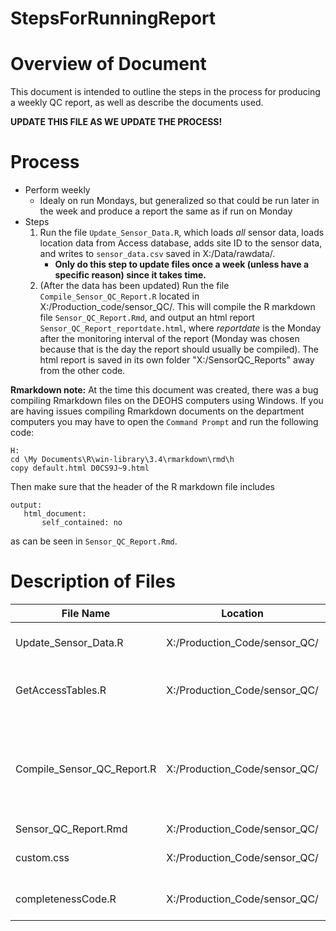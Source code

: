 StepsForRunningReport
================

Overview of Document
====================

This document is intended to outline the steps in the process for producing a weekly QC report, as well as describe the documents used.

**UPDATE THIS FILE AS WE UPDATE THE PROCESS!**

Process
=======

-   Perform weekly
    -   Idealy on run Mondays, but generalized so that could be run later in the week and produce a report the same as if run on Monday
-   Steps
    1.  Run the file `Update_Sensor_Data.R`, which loads *all* sensor data, loads location data from Access database, adds site ID to the sensor data, and writes to `sensor_data.csv` saved in X:/Data/rawdata/.  
        -  **Only do this step to update files once a week (unless have a specific reason) since it takes time.**
    2.  (After the data has been updated) Run the file `Compile_Sensor_QC_Report.R` located in X:/Production\_code/sensor\_QC/.  This will compile the R markdown file `Sensor_QC_Report.Rmd`, and output an html report `Sensor_QC_Report_reportdate.html`, where *reportdate* is the Monday after the monitoring interval of the report (Monday was chosen because that is the day the report should usually be compiled).  The html report is saved in its own folder "X:/SensorQC_Reports" away from the other code.
        
**Rmarkdown note:** At the time this document was created, there was a bug compiling Rmarkdown files on the DEOHS computers using Windows.  If you are having issues compiling Rmarkdown documents on the department computers you may have to open the `Command Prompt` and run the following code: 
```
H:
cd \My Documents\R\win-library\3.4\rmarkdown\rmd\h
copy default.html D0CS9J~9.html
```
 Then make sure that the header of the R markdown file includes 
 ```
output:
    html_document:
        self_contained: no
```
 as can be seen in `Sensor_QC_Report.Rmd`.
    
Description of Files
====================

<table>
<colgroup>
<col width="25%" />
<col width="35%" />
<col width="38%" />
</colgroup>
<thead>
<tr class="header">
<th>File Name</th>
<th>Location</th>
<th>Description</th>
</tr>
</thead>
<tbody>
<tr class="odd">
<td>Update_Sensor_Data.R</td>
<td>X:/Production_Code/sensor_QC/</td>
<td>Download all sensor and location data, merge, and write to csv</td>
</tr>
<tr class="even">
<td>GetAccessTables.R</td>
<td>X:/Production_Code/sensor_QC/</td>
<td>Script to get location data from Access Database (required to run "Update_Sensor_Data.R")</td>
</tr>
<tr class="odd">
<td>Compile_Sensor_QC_Report.R</td>
<td>X:/Production_Code/sensor_QC/</td>
<td>Runs "Sensor_QC_Report.Rmd" but outputs a file with the report date in the filename (to avoid manually renaming each week when compiling the report). </td>
</tr>
<tr class="even">
<td>Sensor_QC_Report.Rmd</td>
<td>X:/Production_Code/sensor_QC/</td>
<td>Produces the html report</td>
</tr>
<tr class="odd">
<td>custom.css</td>
<td>X:/Production_Code/sensor_QC/</td>
<td>css file that adds a floating table of contents to the report</td>
</tr>
<tr class="even">
<td>completenessCode.R</td>
<td>X:/Production_Code/sensor_QC/</td>
<td>Contains functions for completeness used in report</td>
</tr>
</tbody>
</table>
